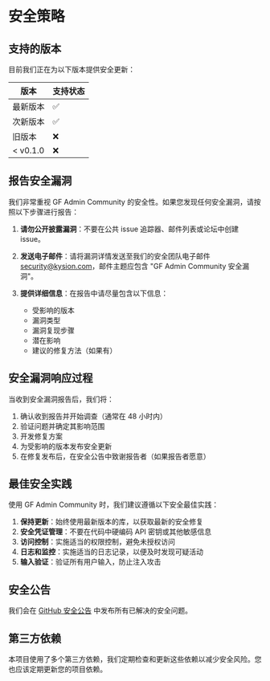 # 安全策略

## 支持的版本

目前我们正在为以下版本提供安全更新：

| 版本 | 支持状态 |
| --- | --- |
| 最新版本 | :white_check_mark: |
| 次新版本 | :white_check_mark: |
| 旧版本 | :x: |
| < v0.1.0 | :x: |

## 报告安全漏洞

我们非常重视 GF Admin Community 的安全性。如果您发现任何安全漏洞，请按照以下步骤进行报告：

1. **请勿公开披露漏洞**：不要在公共 issue 追踪器、邮件列表或论坛中创建 issue。

2. **发送电子邮件**：请将漏洞详情发送至我们的安全团队电子邮件 [security@kysion.com](mailto:security@kysion.com)，邮件主题应包含 "GF Admin Community 安全漏洞"。

3. **提供详细信息**：在报告中请尽量包含以下信息：
   - 受影响的版本
   - 漏洞类型
   - 漏洞复现步骤
   - 潜在影响
   - 建议的修复方法（如果有）

## 安全漏洞响应过程

当收到安全漏洞报告后，我们将：

1. 确认收到报告并开始调查（通常在 48 小时内）
2. 验证问题并确定其影响范围
3. 开发修复方案
4. 为受影响的版本发布安全更新
5. 在修复发布后，在安全公告中致谢报告者（如果报告者愿意）

## 最佳安全实践

使用 GF Admin Community 时，我们建议遵循以下安全最佳实践：

1. **保持更新**：始终使用最新版本的库，以获取最新的安全修复
2. **安全凭证管理**：不要在代码中硬编码 API 密钥或其他敏感信息
3. **访问控制**：实施适当的权限控制，避免未授权访问
4. **日志和监控**：实施适当的日志记录，以便及时发现可疑活动
5. **输入验证**：验证所有用户输入，防止注入攻击

## 安全公告

我们会在 [GitHub 安全公告](https://github.com/kysion/gf-admin-community/security/advisories) 中发布所有已解决的安全问题。

## 第三方依赖

本项目使用了多个第三方依赖，我们定期检查和更新这些依赖以减少安全风险。您也应该定期更新您的项目依赖。
